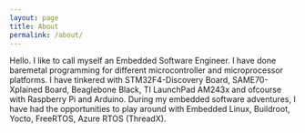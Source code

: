 ```yaml
---
layout: page
title: About
permalink: /about/
---
```


Hello. I like to call myself an Embedded Software Engineer. I have done baremetal programming for different microcontroller and microprocessor platforms. I have tinkered with STM32F4-Discovery Board, SAME70-Xplained Board, Beaglebone Black, TI LaunchPad AM243x and ofcourse with Raspberry Pi and Arduino. During my embedded software adventures, I have had the opportunities to play around with Embedded Linux, Buildroot, Yocto, FreeRTOS, Azure RTOS (ThreadX).
